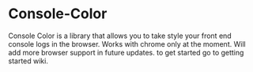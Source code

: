 # Console-Color
Console Color is a library that allows you to take style your front end console logs in the browser. Works with chrome only at the moment. Will add more browser support in future updates. 
to get started go to getting started wiki.